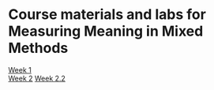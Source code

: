 # Course materials and labs for Measuring Meaning in Mixed Methods

[Week 1](https://alexvanven.github.io/MeasuringMeaningClass/Week-1.2)  
[Week 2](https://alexvanven.github.io/MeasuringMeaningClass/Week-2)
[Week 2.2](https://alexvanven.github.io/MeasuringMeaningClass/Week-2.2)
